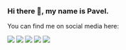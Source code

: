 ### Hi there 👋, my name is Pavel. 

<!--
**ashkue/ashkue** is a ✨ _special_ ✨ repository because its `README.md` (this file) appears on your GitHub profile.

Here are some ideas to get you started:


- 🌱 I’m currently learning ...
- 👯 I’m looking to collaborate on ...
- 🤔 I’m looking for help with ...
- 💬 Ask me about ...
- 📫 How to reach me: ...
- 😄 Pronouns: ...
- ⚡ Fun fact: ...
-->

You can find me on social media here:

<p>
    <a href="https://www.linkedin.com/in/pavel-morshenyuk"><img src="https://img.shields.io/badge/-Pavel%20Morshenyuk-0077B5?style=flat&logo=Linkedin&logoColor=white"/></a>
    <a href="https://twitter.com/PavelMorshenyuk"><img src="https://img.shields.io/badge/-Pavel%20Morshenyuk-1DA1F2?style=flat&logo=Twitter&logoColor=white"/></a>
    <a href="https://instagram.com/pavel_morshenyuk"><img src="https://img.shields.io/badge/-@pavel__morshenyuk-E4405F?style=flat&logo=Instagram&logoColor=white"/></a>
    <a href="https://www.joinclubhouse.com/@ashkue"><img src="https://img.shields.io/badge/-@ashkue-6515dd?style=flat&logo=Clubhouse&logoColor=white"/></a>
    <a href="https://stackoverflow.com/users/112936/pavel-morshenyuk"><img src="https://img.shields.io/badge/-Pavel%20Morshenyuk-F48024?style=flat&logo=Stackoverflow&logoColor=white"/></a>
</p>
